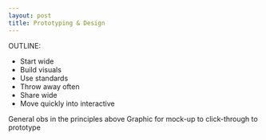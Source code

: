 ```yaml
---
layout: post
title: Prototyping & Design
---
```


OUTLINE:
- Start wide
- Build visuals
- Use standards
- Throw away often
- Share wide
- Move quickly into interactive

General obs in the principles above
Graphic for mock-up to click-through to prototype
